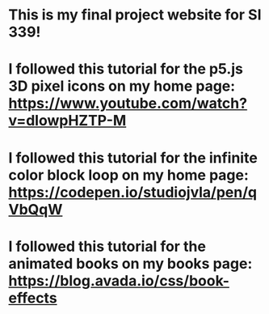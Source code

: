 # This is my final project website for SI 339! 
# I followed this tutorial for the p5.js 3D pixel icons on my home page: https://www.youtube.com/watch?v=dlowpHZTP-M 
# I followed this tutorial for the infinite color block loop on my home page: https://codepen.io/studiojvla/pen/qVbQqW
# I followed this tutorial for the animated books on my books page: https://blog.avada.io/css/book-effects 
